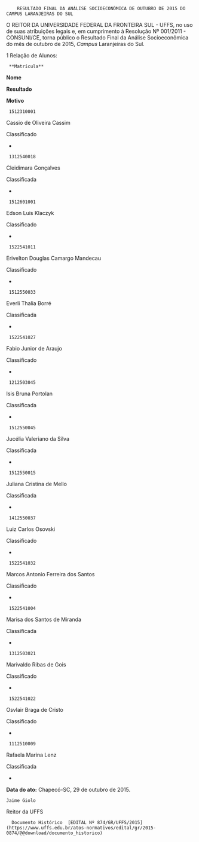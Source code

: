         RESULTADO FINAL DA ANÁLISE SOCIOECONÔMICA DE OUTUBRO DE 2015 DO CAMPUS LARANJEIRAS DO SUL  

O REITOR DA UNIVERSIDADE FEDERAL DA FRONTEIRA SUL - UFFS, no uso de suas atribuições legais e, em cumprimento à Resolução Nº 001/2011 - CONSUNI/CE, torna público o Resultado Final da Análise Socioeconômica do mês de outubro de 2015, *Campus* Laranjeiras do Sul.

 1 Relação de Alunos:

     **Matrícula**

   **Nome**

   **Resultado**

   **Motivo**

     1512310001

   Cassio de Oliveira Cassim

   Classificado

   -

     1312540018

   Cleidimara Gonçalves

   Classificada

   -

     1512601001

   Edson Luis Klaczyk

   Classificado

   -

     1522541011

   Erivelton Douglas Camargo Mandecau

   Classificado

   -

     1512550033

   Everli Thalia Borré

   Classificada

   -

     1522541027

   Fabio Junior de Araujo

   Classificado

   -

     1212503045

   Isis Bruna Portolan

   Classificada

   -

     1512550045

   Jucélia Valeriano da Silva

   Classificada

   -

     1512550015

   Juliana Cristina de Mello

   Classificada

   -

     1412550037

   Luiz Carlos Osovski

   Classificado

   -

     1522541032

   Marcos Antonio Ferreira dos Santos

   Classificado

   -

     1522541004

   Marisa dos Santos de Miranda

   Classificada

   -

     1312503021

   Marivaldo Ribas de Gois

   Classificado

   -

     1522541022

   Osvlair Braga de Cristo

   Classificado

   -

     1112510009

   Rafaela Marina Lenz

   Classificada

   -

      

   **Data do ato:** Chapecó-SC, 29 de outubro de 2015.   
 

    Jaime Giolo   
 Reitor da UFFS 

      Documento Histórico  [EDITAL Nº 874/GR/UFFS/2015](https://www.uffs.edu.br/atos-normativos/edital/gr/2015-0874/@@download/documento_historico)     
      